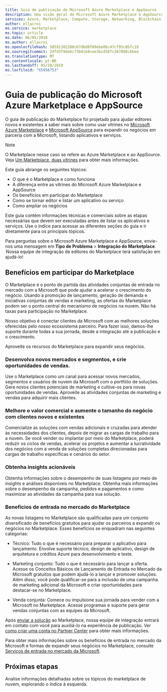 ```yaml
---
title: Guia de publicação do Microsoft Azure Marketplace e AppSource
description: Uma visão geral do Microsoft Azure Marketplace e AppSource para editores de serviço e aplicativo.
services: Azure, Marketplace, Compute, Storage, Networking, Blockchain, Security
author: ellacroi
ms.service: marketplace
ms.topic: article
ms.date: 06/05/2018
ms.author: ellacroi
ms.openlocfilehash: 58591302280c67dbd0f69ebe0bc47cf95c8bfc18
ms.sourcegitcommit: 24fd3f9de6c73b01b0cee3bcd587c267898cbbee
ms.translationtype: MT
ms.contentlocale: pt-BR
ms.lasthandoff: 05/20/2019
ms.locfileid: "65956753"
---
```

# <a name="azure-marketplace-and-appsource-publishing-guide"></a>Guia de publicação do Microsoft Azure Marketplace e AppSource

O guia de publicação do Marketplace foi projetado para ajudar editores novos e existentes a saber mais sobre como usar vitrines no [Microsoft Azure Marketplace](https://azuremarketplace.microsoft.com) e [Microsoft AppSource](https://appsource.microsoft.com) para expandir os negócios em parceria com a Microsoft, listando aplicativos e serviços.

>[!Note]
>O Marketplace nesse caso se refere ao Azure Marketplace e ao AppSource.  Veja [Um Marketplace, duas vitrines](https://docs.microsoft.com/azure/marketplace/comparing-appsource-azure-marketplace) para obter mais informações.

Este guia abrange os seguintes tópicos: 
*   O que é o Marketplace e como funciona 
*   A diferença entre as vitrines do Microsoft Azure Marketplace e AppSource 
*   Os benefícios em participar do Marketplace 
*   Como se tornar editor e listar um aplicativo ou serviço 
*   Como ampliar os negócios 

Este guia contém informações técnicas e comerciais sobre as etapas necessárias que devem ser executadas antes de listar os aplicativos e serviços. Use o índice para acessar as diferentes seções do guia e ir diretamente para os principais tópicos.

Para perguntas sobre o Microsoft Azure Marketplace e AppSource, envie-nos uma mensagem em **Tipo de Problema** > **Integração do Marketplace**.  Nossa equipe de integração de editores do Marketplace terá satisfação em ajudá-lo! 

## <a name="benefits-of-participating-in-the-marketplace"></a>Benefícios em participar do Marketplace 

O Marketplace é o ponto de partida das atividades conjuntas de entrada no mercado com a Microsoft que pode ajudar a acelerar o crescimento do negócio. Usando a promoção de lançamento, geração de demanda e iniciativas conjuntas de vendas e marketing, as ofertas do Marketplace podem ser o ponto central do mecanismo de negócios na nuvem. Não há taxas para participação no Marketplace.

Nosso objetivo é conectar clientes da Microsoft com as melhores soluções oferecidas pelo nosso ecossistema parceiro. Para fazer isso, damos-lhe suporte durante todas a sua jornada, desde a integração até a publicação e o crescimento. 

Aproveite os recursos do Marketplace para expandir seus negócios.

### <a name="expand-to-new-markets-and-segments-and-generate-new-sales-opportunities"></a>Desenvolva novos mercados e segmentos, e crie oportunidades de vendas.

Use o Marketplace como um canal para acessar novos mercados, segmentos e usuários de nuvem da Microsoft com o portfólio de soluções. Gere novos clientes potenciais de marketing e cultive-os para novas oportunidades de vendas. Aproveite as atividades conjuntas de marketing e vendas para adquirir mais clientes.

### <a name="enhance-business-value-and-increase-deal-size-with-existing-and-new-customers"></a>Melhore o valor comercial e aumente o tamanho do negócio com clientes novos e existentes 

Comercialize as soluções com vendas adicionais e cruzadas para atender às necessidades dos clientes, depois de migrar as cargas de trabalho para a nuvem. Se você vender ou implantar por meio do Marketplace, poderá reduzir os ciclos de vendas, acelerar os projetos e aumentar a lucratividade dos negócios com a venda de soluções completas direcionadas para cargas de trabalho específicas e cenários do setor. 

### <a name="get-actionable-insights"></a>Obtenha insights acionáveis 

Obtenha informações sobre o desempenho de suas listagens por meio de insights e análises disponíveis no Marketplace. Obtenha mais informações sobre o desempenho da campanha, pedidos e pagamentos e como maximizar as atividades da campanha para sua solução.

### <a name="marketplace-go-to-market-benefits"></a>Benefícios de entrada no mercado do Marketplace 

As novas listagens no Marketplace são qualificadas para um conjunto diversificado de benefícios gratuitos para ajudar os parceiros a expandir os negócios no Marketplace. Esses benefícios se enquadram nas seguintes categorias: 

*   Técnico: Tudo o que é necessário para preparar o aplicativo para lançamento. Envolve suporte técnico, design de aplicativo, design de arquitetura e créditos Azure para desenvolvimento e teste. 

*   Marketing conjunto: Tudo o que é necessário para lançar a oferta. Acesse os Conceitos Básicos de Lançamento de Entrada no Mercado da Microsoft gratuitos que podem ajudá-lo a lançar e promover soluções. Além disso, você pode qualificar-se para a inclusão de uma campanha de marketing adicional da Microsoft e criar oportunidades para destacar-se no Marketplace.

*   Venda conjunta: Comece ou impulsione sua jornada para vender com a Microsoft no Marketplace. Acesse programas e suporte para gerar vendas conjuntas com as equipes da Microsoft.

Após [enviar a solução](https://partner.microsoft.com/dashboard/account/v3/enrollment/introduction/azureisv) ao Marketplace, nossa equipe de integração entrará em contato com você para auxiliá-lo na experiência de publicação.  Ver [como criar uma conta no Partner Center](https://docs.microsoft.com/azure/marketplace/partner-center-portal/create-account) para obter mais informações.

Para obter mais informações sobre os benefícios de entrada no mercado da Microsoft e formas de expandir seus negócios no Marketplace, consulte [Serviços de entrada no mercado da Microsoft](https://partner.microsoft.com/reach-customers/gtm).

## <a name="next-steps"></a>Próximas etapas

Analise informações detalhadas sobre os tópicos do marketplace de nuvem, explorando o índice à esquerda. 
